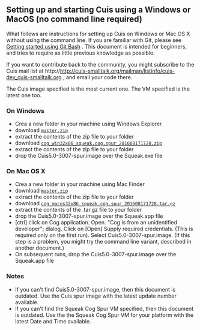 ## Setting up and starting Cuis using a Windows or MacOS (no command line required)

What follows are instructions for setting up Cuis on Windows or Mac OS X without using the command line. If you are familiar with Git, please see [Getting started using Git Bash](GettingStarted-UsingGitAndCommandline.md) . This document is intended for beginners, and tries to require as little previous knowledge as possible.

If you want to contribute back to the community, you might subscribe to the Cuis mail list at http://http://cuis-smalltalk.org/mailman/listinfo/cuis-dev_cuis-smalltalk.org , and email your code there.

The Cuis image specified is the most current one. The VM specified is the latest one too.

### On Windows ###
* Crea a new folder in your machine using Windows Explorer
* download [`master.zip`](https://github.com/Cuis-Smalltalk/Cuis-Smalltalk-Dev/archive/master.zip)
* extract the contents of the zip file to your folder
* download [`cog_win32x86_squeak.cog.spur_201608171728.zip`](https://github.com/OpenSmalltalk/opensmalltalk-vm/releases/download/201608171728/cog_win32x86_squeak.cog.spur_201608171728.zip)
* extract the contents of the zip file to your folder
* drop the Cuis5.0-3007-spur.image over the Squeak.exe file

### On Mac OS X ###
* Crea a new folder in your machine using Mac Finder
* download [`master.zip`](https://github.com/Cuis-Smalltalk/Cuis-Smalltalk-Dev/archive/master.zip)
* extract the contents of the zip file to your folder
* download [`cog_macos32x86_squeak.cog.spur_201608171728.tar.gz`](https://github.com/OpenSmalltalk/opensmalltalk-vm/releases/download/201608171728/cog_macos32x86_squeak.cog.spur_201608171728.tar.gz)
* extract the contents of the .tar.gz file to your folder
* drop the Cuis5.0-3007-spur.image over the Squeak.app file
* [ctrl] click on Cog application. Open. "Cog is from an unidentified developer"; dialog. Click on [Open] Supply required credentials. (This is required only on the first run). Select Cuis5.0-3007-spur.image. (If this step is a problem, you might try the command line variant, described in another document.)
* On subsequent runs, drop the Cuis5.0-3007-spur.image over the Squeak.app file

### Notes ###
* If you can't find Cuis5.0-3007-spur.image, then this document is outdated. Use the Cuis spur image with the latest update number available.
* If you can't find the Squeak Cog Spur VM specified, then this document is outdated. Use the the Squeak Cog Spur VM for your platform with the latest Date and Time available.
